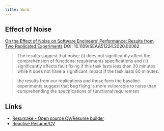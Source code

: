 ```yaml
---
title: Work
---
```


## Effect of Noise

[On the Effect of Noise on Software Engineers’ Performance: Results from Two Replicated Experiments](https://ieeexplore.ieee.org/document/9226332)
DOI: 10.1109/SEAA51224.2020.00062

> The results suggest that noise: (i) does not significantly affect the comprehension of functional requirements specifications and (ii) significantly affects fault fixing if this task lasts less than 30 minutes while it does not have a significant impact if the task lasts 60 minutes.

> the results from our replications and those form the baseline experiments suggest that bug fixing is more vulnerable to noise than comprehending the specifications of functional requirement


## Links

- [Resumake - Open source CV/Resume builder](https://resumake.io/)
- [Reactive Resume/CV](https://rxresu.me/)
